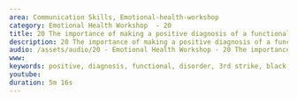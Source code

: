 ```yaml
---
area: Communication Skills, Emotional-health-workshop
category: Emotional Health Workshop  - 20
title: 20 The importance of making a positive diagnosis of a functional disorder. 3rd strike and black swans
description: 20 The importance of making a positive diagnosis of a functional disorder. 3rd strike and black swans. Dave Tomson
audio: /assets/audio/20 - Emotional Health Workshop - 20 The importance of making a positive diagnosis of a functional disorder - MQ.mp3
www: 
keywords: positive, diagnosis, functional, disorder, 3rd strike, black, swans
youtube: 
duration: 5m 16s
--- 
```

